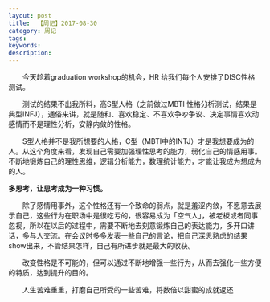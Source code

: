 ```yaml
---
layout: post
title:  【周记】2017-08-30
category: 周记
tags:
keywords:
description:
---
```





&emsp;&emsp;今天趁着graduation workshop的机会，HR 给我们每个人安排了DISC性格测试。

&emsp;&emsp;测试的结果不出我所料，高S型人格（之前做过MBTI 性格分析测试，结果是典型INFJ），通俗来讲，就是随和、喜欢稳定、不喜欢争吵争议、决定事情喜欢动感情而不是理性分析，安静内敛的性格。

&emsp;&emsp;S型人格并不是我所想要的人格，C型（MBTI中的INTJ）才是我想要成为的人。从这个角度来看，发现自己需要加强理性思考的能力，弱化自己的情感用事。不断地锻炼自己的理性思维，逻辑分析能力，数理统计能力，才能让我成为想成为的人。

**多思考，让思考成为一种习惯。**

&emsp;&emsp;除了感情用事外，这个性格还有一个致命的弱点，就是羞涩内敛，不愿意去展示自己，这些行为在职场中是很吃亏的，很容易成为「空气人」，被老板或者同事忽视，所以在以后的过程中，需要不断地去刻意锻炼自己的表达能力，多开口讲话，多与人交流。在会议时多多发表一些自己的言论，把自己深思熟虑的结果show出来，不管结果怎样，自己有所进步就是最大的收获。

&emsp;&emsp;改变性格是不可能的，但可以通过不断地增强一些行为，从而去强化一些方便的特质，达到提升的目的。

&emsp;&emsp;人生苦难重重，打磨自己所受的一些苦难，将数倍以甜蜜的成就返还

